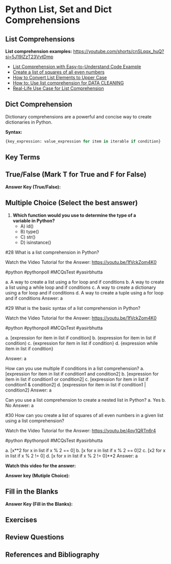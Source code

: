 # Python List, Set and Dict Comprehensions

## List Comprehensions

**List comprehension examples:**
https://youtube.com/shorts/cnSLqqx_huQ?si=5J19IZzT23VvtDmp


- [List Comprehension with Easy-to-Understand Code Example](https://www.youtube.com/watch?v=1fVckZom4K0&list=PLKYRx0Ibk7Vi-CC7ik98qT0VKK0F7ikja&index=71)
- [Create a list of squares of all even numbers](https://www.youtube.com/watch?v=4qy1QRTn6r4&list=PLKYRx0Ibk7Vi-CC7ik98qT0VKK0F7ikja&index=70)
- [How to Convert List Elements to Upper Case](https://www.youtube.com/watch?v=RXKMwEGYKs4&list=PLKYRx0Ibk7Vi-CC7ik98qT0VKK0F7ikja&index=63)
- [How to: Use list comprehension for DATA CLEANING](https://www.youtube.com/watch?v=geI-5gXMrks&list=PLKYRx0Ibk7Vi-CC7ik98qT0VKK0F7ikja&index=62)
- [Real-Life Use Case for List Comprehension](https://www.youtube.com/watch?v=MZwEfGXgpfI&list=PLKYRx0Ibk7Vi-CC7ik98qT0VKK0F7ikja&index=61)

## Dict Comprehension

Dictionary comprehensions are a powerful and concise way to create dictionaries in Python.

**Syntax:**

```python
{key_expression: value_expression for item in iterable if condition}
```

## Key Terms

## True/False (Mark T for True and F for False)

**Answer Key (True/False):**

## Multiple Choice (Select the best answer)

1. **Which function would you use to determine the type of a variable in Python?**
   - A) id()
   - B) type()
   - C) str()
   - D) isinstance()

#28 What is a list comprehension in Python?

Watch the Video Tutorial for the Answer: https://youtu.be/1fVckZom4K0

#python #pythonpoll #MCQsTest #yasirbhutta

a. A way to create a list using a for loop and if conditions
b. A way to create a list using a while loop and if conditions
c. A way to create a dictionary using a for loop and if conditions
d. A way to create a tuple using a for loop and if conditions
Answer: a

#29 What is the basic syntax of a list comprehension in Python?

Watch the Video Tutorial for the Answer: https://youtu.be/1fVckZom4K0

#python #pythonpoll #MCQsTest #yasirbhutta


a. [expression for item in list if condition]
b. (expression for item in list if condition)
c. {expression for item in list if condition}
d. {expression while item in list if condition}

Answer: a

How can you use multiple if conditions in a list comprehension?
a. [expression for item in list if condition1 and condition2]
b. [expression for item in list if condition1 or condition2]
c. [expression for item in list if condition1 & condition2]
d. [expression for item in list if condition1 | condition2]
Answer: a

Can you use a list comprehension to create a nested list in Python?
a. Yes
b. No
Answer: a

#30 How can you create a list of squares of all even numbers in a given list using a list comprehension?

Watch the Video Tutorial for the Answer: https://youtu.be/4qy1QRTn6r4


#python #pythonpoll #MCQsTest #yasirbhutta


a. [x**2 for x in list if x % 2 == 0]
b. [x for x in list if x % 2 == 0]2
c. [x2 for x in list if x % 2 != 0]
d. [x for x in list if x % 2 != 0]**2
Answer: a


  
**Watch this video for the answer:**

**Answer key (Mutiple Choice):**

## Fill in the Blanks

**Answer Key (Fill in the Blanks):**

## Exercises

## Review Questions

## References and Bibliography

